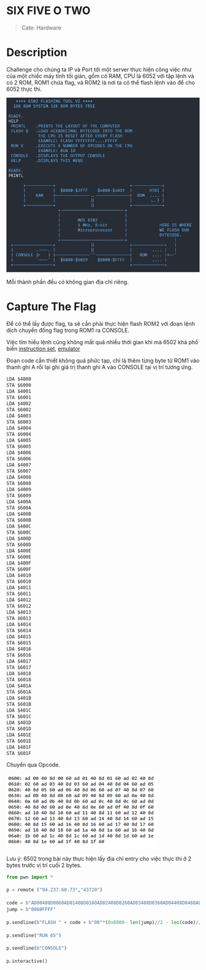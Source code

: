 # SIX FIVE O TWO

> Cate: Hardware

# Description

Challenge cho chúng ta IP và Port tới một server thực hiện công việc như của một chiếc máy tính tối giản, gồm có RAM, CPU là 6052 với tập lệnh và có 2 ROM, ROM1 chứa flag, và ROM2 là nơi ta có thể flash lệnh vào để cho 6052 thực thi.

![img](/HTB2024/hardware_six-five-o-two/Image/description.png)

Mỗi thành phần đều có không gian địa chỉ riêng.

# Capture The Flag

Để có thể lấy được flag, ta sẽ cần phải thực hiện flash ROM2 với đoạn lệnh dịch chuyển đống flag trong ROM1 ra CONSOLE.

Việc tìm hiểu lệnh cũng không mất quá nhiều thời gian khi mà 6502 khá phổ biến [instruction set](https://www.masswerk.at/6502/6502_instruction_set.html#LDA), [emulator](https://skilldrick.github.io/easy6502/)

Đoạn code cần thiết không quá phức tạp, chỉ là thêm từng byte từ ROM1 vào thanh ghi A rồi lại ghi giá trị thanh ghi A vào CONSOLE tại vị trí tương ứng.

```
LDA $4000
STA $6000
LDA $4001
STA $6001
LDA $4002
STA $6002
LDA $4003
STA $6003
LDA $4004
STA $6004
LDA $4005
STA $6005
LDA $4006
STA $6006
LDA $4007
STA $6007
LDA $4008
STA $6008
LDA $4009
STA $6009
LDA $400A
STA $600A
LDA $400B
STA $600B
LDA $400C
STA $600C
LDA $400D
STA $600D
LDA $400E
STA $600E
LDA $400F
STA $600F
LDA $4010
STA $6010
LDA $4011
STA $6011
LDA $4012
STA $6012
LDA $4013
STA $6013
LDA $4014
STA $6014
LDA $4015
STA $6015
LDA $4016
STA $6016
LDA $4017
STA $6017
LDA $4018
STA $6018
LDA $401A
STA $601A
LDA $401B
STA $601B
LDA $401C
STA $601C
LDA $401D
STA $601D
LDA $401E
STA $601E
LDA $401F
STA $601F
```

Chuyển qua Opcode.

![img](/HTB2024/hardware_six-five-o-two/Image/hexdump_opcode.png)

Lưu ý: 6502 trong bài này thực hiện lấy địa chỉ entry cho việc thực thi ở 2 bytes trước vị trí cuối 2 bytes.

```python
from pwn import *

p = remote ("94.237.60.73","43720")

code = b"AD00408D0060AD01408D0160AD02408D0260AD03408D0360AD04408D0460AD05408D0560AD06408D0660AD07408D0760AD08408D0860AD09408D0960AD0A408D0A60AD0B408D0B60AD0C408D0C60AD0D408D0D60AD0E408D0E60AD0F408D0F60AD10408D1060AD11408D1160AD12408D1260AD13408D1360AD14408D1460AD15408D1560AD16408D1660AD17408D1760AD18408D1860AD19408D1960AD1A408D1A60AD1B408D1B60AD1C408D1C60AD1D408D1D60AD1E408D1E60AD1F408D1F60"
jump = b"0080FFFF"

p.sendline(b"FLASH " + code + b"00"*(0x8000- len(jump)//2 - len(code)//2)+jump )

p.sendline("RUN 65")

p.sendline(b"CONSOLE")

p.interactive()
```